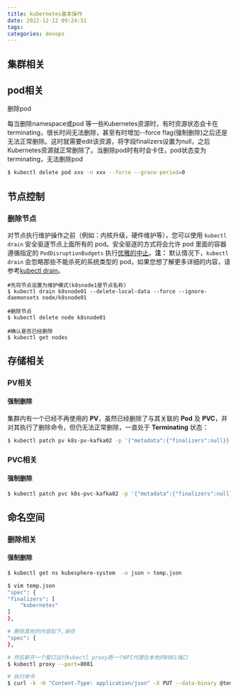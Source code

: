 ```yaml
---
title: kubernetes基本操作
date: 2022-12-12 09:24:51
tags:
categories: devops
---
```


## 集群相关



## pod相关

删除pod

每当删除namespace或pod 等一些Kubernetes资源时，有时资源状态会卡在terminating，很长时间无法删除，甚至有时增加--force flag(强制删除)之后还是无法正常删除。这时就需要edit该资源，将字段finalizers设置为null，之后Kubernetes资源就正常删除了。当删除pod时有时会卡住，pod状态变为terminating，无法删除pod

```bash
$ kubectl delete pod xxx -n xxx --force --grace-period=0
```



## 节点控制

### 删除节点

对节点执行维护操作之前（例如：内核升级，硬件维护等），您可以使用 `kubectl drain` 安全驱逐节点上面所有的 pod。安全驱逐的方式将会允许 pod 里面的容器遵循指定的 `PodDisruptionBudgets` 执行[优雅的中止](https://k8smeetup.github.io/docs/tasks/#lifecycle-hooks-and-termination-notice)。**注：** 默认情况下，`kubectl drain` 会忽略那些不能杀死的系统类型的 pod，如果您想了解更多详细的内容，请参考[kubectl drain](https://k8smeetup.github.io/docs/user-guide/kubectl/v1.9/#drain)。

```shell
#先将节点设置为维护模式(k8snode1是节点名称)
$ kubectl drain k8snode01 --delete-local-data --force --ignore-daemonsets node/k8snode01 

#删除节点
$ kubectl delete node k8snode01

#确认是否已经删除
$ kubectl get nodes
```



## 存储相关

### PV相关

#### 强制删除

集群内有一个已经不再使用的 **PV**，虽然已经删除了与其关联的 **Pod** 及 **PVC**，并对其执行了删除命令，但仍无法正常删除，一直处于 **Terminating** 状态：

```bash
$ kubectl patch pv k8s-pv-kafka02 -p '{"metadata":{"finalizers":null}}'
```

### PVC相关

#### 强制删除

```bash
$ kubectl patch pvc k8s-pvc-kafka02 -p '{"metadata":{"finalizers":null}}'
```



## 命名空间

### 删除相关

#### 强制删除

```bash
$ kubectl get ns kubesphere-system  -o json > temp.json

$ vim temp.json
"spec": {
"finalizers": [
	"kubernetes"
]
},

# 删除其他的内容如下,保存
"spec": {
},

# 然后新开一个窗口运行kubectl proxy跑一个API代理在本地的8081端口
$ kubectl proxy --port=8081

# 执行命令
$ curl -k -H "Content-Type: application/json" -X PUT --data-binary @temp.json http://127.0.0.1:8081/api/v1/namespaces/kubesphere-system/fina
```